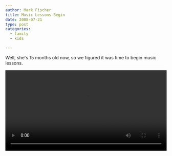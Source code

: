 ```yaml
---
author: Mark Fischer
title: Music Lessons Begin
date: 2008-07-21
type: post
categories:
  - family
  - kids

---
```


Well, she's 15 months old now, so we figured it was time to begin music lessons.

<video width="100%" controls>
 <source src="/blog/2008/2686719805.m4v" type="video/mp4" />
</video>


